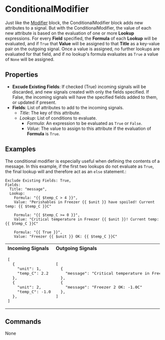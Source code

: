 ConditionalModifier
===================
Just like the [Modifier](https://blocks.n.io/Modifier) block, the ConditionalModifier block adds new attributes to a signal. But with the ConditionalModifier, the value of each new attribute is based on the evaluation of one or more **Lookup** expressions. For every **Field** specified, the **Formula** of each **Lookup** will be evaluated, and if `True` that **Value** will be assigned to that **Title** as a key-value pair on the outgoing signal. Once a value is assigned, no further lookups are evaluated for that field, and if no lookup's formula evaluates as `True` a value of `None` will be assigned.

Properties
----------
- **Excude Existing Fields**: If checked (True) incoming signals will be discarded, and new signals created with only the fields specified. If False, the incoming signals will have the specified fields added to them, or updated if present.
- **Fields**: List of attributes to add to the incoming signals.
  - *Title*: The key of this attribute.
  - *Lookup*: List of conditions to evaluate.
    - *Formula*: An expression to be evaluated as `True` or `False`.
    - *Value*: The value to assign to this attribute if the evaluation of **Formula** is `True`.

Examples
--------
The conditional modifier is especially useful when defining the contents of a message. In this example, if the first two lookups do not evaluate as `True`, the final lookup will and therefore act as an `else` statement.:
```
Exclude Existing Fields: True,
Fields:
  Title: "message",
  Lookup:
    Formula: "{{ $temp_C > 4 }}",
    Value: "Perishables in Freezer {{ $unit }} have spoiled! Current temp: {{ $temp_C }}C"
    
    Formula: "{{ $temp_C >= 0 }}",
    Value: "Critical temperature in Freezer {{ $unit }}! Current temp: {{ $temp_C }}C"
    
    Formula: "{{ True }}",
    Value: "Freezer {{ $unit }} OK: {{ $temp_C }}C"
```
<table width=100%>
<tr>
<th align="left">Incoming Signals</th>
<th align="left">Outgoing Signals</th>
</tr>
<tr>
<td>
<pre>
[
  {
    "unit": 1,
    "temp_C": 2.2
  },
  {
    "unit": 2,
    "temp_C": -1.0
  },
]
</pre>
</td>
<td>
<pre>
[
  {
    "message": "Critical temperature in Freezer 1! Current temp: 2.2C"
  },
  {
    "message": "Freezer 2 OK: -1.0C"
  },
]
</pre>
</td>
</tr>
</table>

Commands
--------
None
